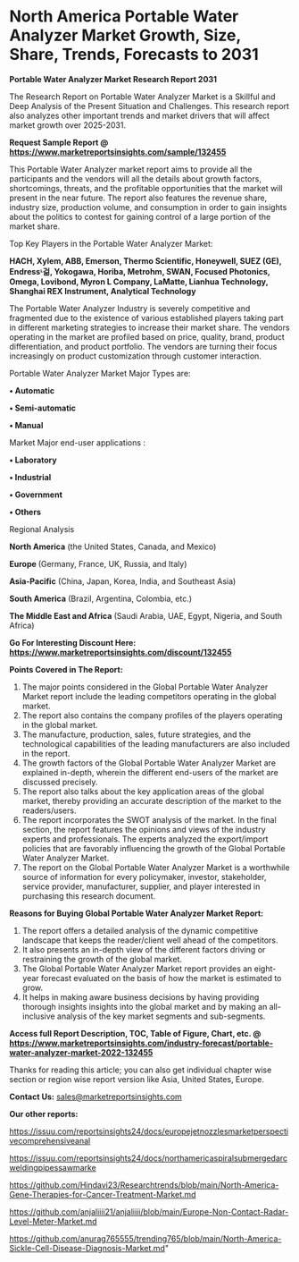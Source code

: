 # North America Portable Water Analyzer Market Growth, Size, Share, Trends, Forecasts to 2031

<strong>Portable Water Analyzer Market Research Report 2031</strong>

The Research Report on Portable Water Analyzer Market is a Skillful and Deep Analysis of the Present Situation and Challenges. This research report also analyzes other important trends and market drivers that will affect market growth over 2025-2031.

<strong>Request Sample Report @ <a href=https://www.marketreportsinsights.com/sample/132455>https://www.marketreportsinsights.com/sample/132455</a></strong>

This Portable Water Analyzer market report aims to provide all the participants and the vendors will all the details about growth factors, shortcomings, threats, and the profitable opportunities that the market will present in the near future. The report also features the revenue share, industry size, production volume, and consumption in order to gain insights about the politics to contest for gaining control of a large portion of the market share.

Top Key Players in the Portable Water Analyzer Market:

<strong>HACH, Xylem, ABB, Emerson, Thermo Scientific, Honeywell, SUEZ (GE), Endressᶫ걺, Yokogawa, Horiba, Metrohm, SWAN, Focused Photonics, Omega, Lovibond, Myron L Company, LaMatte, Lianhua Technology, Shanghai REX Instrument, Analytical Technology</strong>

The Portable Water Analyzer Industry is severely competitive and fragmented due to the existence of various established players taking part in different marketing strategies to increase their market share. The vendors operating in the market are profiled based on price, quality, brand, product differentiation, and product portfolio. The vendors are turning their focus increasingly on product customization through customer interaction.

Portable Water Analyzer Market Major Types are:

<strong>• Automatic

• Semi-automatic

• Manual</strong>

Market Major end-user applications :

<strong>• Laboratory

• Industrial

• Government

• Others</strong>

Regional Analysis

</u><strong><b>North America</b></strong> (the United States, Canada, and Mexico)

<strong><b>Europe </b></strong>(Germany, France, UK, Russia, and Italy)

<strong><b>Asia-Pacific</b></strong> (China, Japan, Korea, India, and Southeast Asia)

<strong><b>South America</b></strong> (Brazil, Argentina, Colombia, etc.)

<strong><b>The Middle East and Africa</b></strong> (Saudi Arabia, UAE, Egypt, Nigeria, and South Africa)

<strong>Go For Interesting Discount Here: <a href=https://www.marketreportsinsights.com/discount/132455>https://www.marketreportsinsights.com/discount/132455</a></strong>

<strong>Points Covered in The Report:</strong>
<ol>
  <li>The major points considered in the Global Portable Water Analyzer Market report include the leading competitors operating in the global market.</li>
  <li>The report also contains the company profiles of the players operating in the global market.</li>
  <li>The manufacture, production, sales, future strategies, and the technological capabilities of the leading manufacturers are also included in the report.</li>
  <li>The growth factors of the Global Portable Water Analyzer Market are explained in-depth, wherein the different end-users of the market are discussed precisely.</li>
  <li>The report also talks about the key application areas of the global market, thereby providing an accurate description of the market to the readers/users.</li>
  <li>The report incorporates the SWOT analysis of the market. In the final section, the report features the opinions and views of the industry experts and professionals. The experts analyzed the export/import policies that are favorably influencing the growth of the Global Portable Water Analyzer Market.</li>
  <li>The report on the Global Portable Water Analyzer Market is a worthwhile source of information for every policymaker, investor, stakeholder, service provider, manufacturer, supplier, and player interested in purchasing this research document.</li>
</ol>
<strong>Reasons for Buying Global Portable Water Analyzer Market Report:</strong>

<ol>
  <li>The report offers a detailed analysis of the dynamic competitive landscape that keeps the reader/client well ahead of the competitors.</li>
  <li>It also presents an in-depth view of the different factors driving or restraining the growth of the global market.</li>
  <li>The Global Portable Water Analyzer Market report provides an eight-year forecast evaluated on the basis of how the market is estimated to grow.</li>
  <li>It helps in making aware business decisions by having providing thorough insights insights into the global market and by making an all-inclusive analysis of the key market segments and sub-segments.</li>
</ol>
<strong>Access full Report Description, TOC, Table of Figure, Chart, etc. @ <a href=https://www.marketreportsinsights.com/industry-forecast/portable-water-analyzer-market-2022-132455>https://www.marketreportsinsights.com/industry-forecast/portable-water-analyzer-market-2022-132455</a></strong>


Thanks for reading this article; you can also get individual chapter wise section or region wise report version like Asia, United States, Europe.

<strong>Contact Us:</strong>
sales@marketreportsinsights.com

<strong>Our other reports:</strong>

<a href=https://issuu.com/reportsinsights24/docs/europejetnozzlesmarketperspectivecomprehensiveanal>https://issuu.com/reportsinsights24/docs/europejetnozzlesmarketperspectivecomprehensiveanal</a>

<a href=https://issuu.com/reportsinsights24/docs/northamericaspiralsubmergedarcweldingpipessawmarke>https://issuu.com/reportsinsights24/docs/northamericaspiralsubmergedarcweldingpipessawmarke</a>

<a href=https://github.com/Hindavi23/Researchtrends/blob/main/North-America-Gene-Therapies-for-Cancer-Treatment-Market.md>https://github.com/Hindavi23/Researchtrends/blob/main/North-America-Gene-Therapies-for-Cancer-Treatment-Market.md</a>

<a href=https://github.com/anjaliiii21/anjaliiii/blob/main/Europe-Non-Contact-Radar-Level-Meter-Market.md>https://github.com/anjaliiii21/anjaliiii/blob/main/Europe-Non-Contact-Radar-Level-Meter-Market.md</a>

<a href=https://github.com/anurag765555/trending765/blob/main/North-America-Sickle-Cell-Disease-Diagnosis-Market.md>https://github.com/anurag765555/trending765/blob/main/North-America-Sickle-Cell-Disease-Diagnosis-Market.md</a>"
